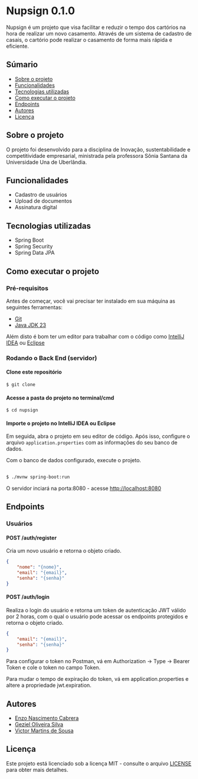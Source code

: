 # Nupsign 0.1.0

Nupsign é um projeto que visa facilitar e reduzir o tempo dos cartórios na hora de realizar um novo casamento. Através de um sistema de cadastro de casais, o cartório pode realizar o casamento de forma mais rápida e eficiente.

## Súmario 

- [Sobre o projeto](#sobre-o-projeto)
- [Funcionalidades](#funcionalidades)
- [Tecnologias utilizadas](#tecnologias-utilizadas)
- [Como executar o projeto](#como-executar-o-projeto)
- [Endpoints](#endpoints)
- [Autores](#autores)
- [Licença](#licença)

## Sobre o projeto

O projeto foi desenvolvido para a disciplina de Inovação, sustentabilidade e competitividade empresarial, ministrada pela professora Sônia Santana da Universidade Una de Uberlândia.

## Funcionalidades

- Cadastro de usuários
- Upload de documentos
- Assinatura digital

## Tecnologias utilizadas

- Spring Boot
- Spring Security
- Spring Data JPA

## Como executar o projeto

### Pré-requisitos

Antes de começar, você vai precisar ter instalado em sua máquina as seguintes ferramentas:

- [Git](https://git-scm.com)
- [Java JDK 23](https://www.oracle.com/java/technologies/downloads/#java21)

Além disto é bom ter um editor para trabalhar com o código como [IntelliJ IDEA](https://www.jetbrains.com/pt-br/idea/download/)
ou [Eclipse](https://www.eclipse.org/downloads/)

### Rodando o Back End (servidor)
#### Clone este repositório
    
```
$ git clone
```

#### Acesse a pasta do projeto no terminal/cmd

```
$ cd nupsign
```

#### Importe o projeto no IntelliJ IDEA ou Eclipse

Em seguida, abra o projeto em seu editor de código. Após isso, configure o arquivo `application.properties` com as informações do seu banco de dados.

Com o banco de dados configurado, execute o projeto.

##
```bash
$ ./mvnw spring-boot:run
```

O servidor inciará na porta:8080 - acesse [http://localhost:8080](http://localhost:8080)

## Endpoints

### Usuários

#### POST /auth/register

Cria um novo usuário e retorna o objeto criado.

```json
{
    "nome": "{nome}",
    "email": "{email}",
    "senha": "{senha}"
}
```

#### POST /auth/login

Realiza o login do usuário e retorna um token de autenticação JWT válido por 2 horas, com o qual o usuário pode acessar os endpoints protegidos e retorna o objeto criado.

```json
{
    "email": "{email}",
    "senha": "{senha}"
}
```
Para configurar o token no Postman, vá em Authorization -> Type -> Bearer Token e cole o token no campo Token.

Para mudar o tempo de expiração do token, vá em application.properties e altere a propriedade jwt.expiration.


## Autores

- [Enzo Nascimento Cabrera](https://github.com/EnzoCabrera)
- [Geziel Oliveira Silva](https://github.com/ImG1029)
- [Victor Martins de Sousa](https://github.com/VictorMS-200)

## Licença

Este projeto está licenciado sob a licença MIT - consulte o arquivo [LICENSE](LICENSE) para obter mais detalhes.

